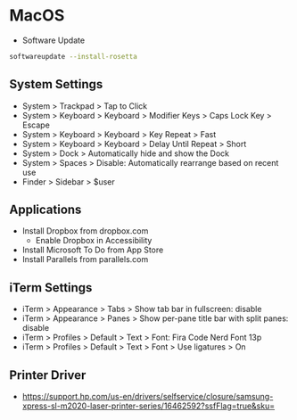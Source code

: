 # MacOS
- Software Update

```sh
softwareupdate --install-rosetta
```

## System Settings
- System > Trackpad > Tap to Click
- System > Keyboard > Keyboard > Modifier Keys > Caps Lock Key > Escape
- System > Keyboard > Keyboard > Key Repeat > Fast
- System > Keyboard > Keyboard > Delay Until Repeat > Short
- System > Dock > Automatically hide and show the Dock
- System > Spaces > Disable: Automatically rearrange based on recent use
- Finder > Sidebar > $user

## Applications
- Install Dropbox from dropbox.com
  - Enable Dropbox in Accessibility
- Install Microsoft To Do from App Store
- Install Parallels from parallels.com

## iTerm Settings
- iTerm > Appearance > Tabs > Show tab bar in fullscreen: disable
- iTerm > Appearance > Panes > Show per-pane title bar with split panes: disable
- iTerm > Profiles > Default > Text > Font: Fira Code Nerd Font 13p
- iTerm > Profiles > Default > Text > Font > Use ligatures > On

## Printer Driver
- https://support.hp.com/us-en/drivers/selfservice/closure/samsung-xpress-sl-m2020-laser-printer-series/16462592?ssfFlag=true&sku=
